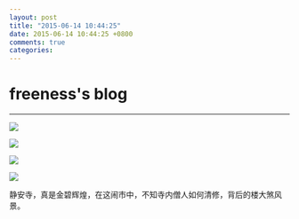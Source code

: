 ```yaml
---
layout: post
title: "2015-06-14 10:44:25"
date: 2015-06-14 10:44:25 +0800
comments: true
categories: 
---
```


# freeness's blog

----------

![](http://okqmqrbgo.bkt.clouddn.com/201506141044251.jpg)

![](http://okqmqrbgo.bkt.clouddn.com/201506141044252.jpg)

![](http://okqmqrbgo.bkt.clouddn.com/201506141044253.jpg)

![](http://okqmqrbgo.bkt.clouddn.com/201506141044254.jpg)

>
静安寺，真是金碧辉煌，在这闹市中，不知寺内僧人如何清修，背后的楼大煞风景。